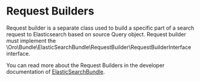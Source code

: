 # Request Builders

Request builder is a separate class used to build a specific part of a search request to Elasticsearch based on source Query object. Request builder must implement the \\Oro\\Bundle\\ElasticSearchBundle\\RequestBuilder\\RequestBuilderInterface interface.

You can read more about the Request Builders in the developer documentation of [ElasticSearchBundle](../../platform/ElasticSearchBundle/index.md#bundle-docs-platform-elastic-search-bundle).
